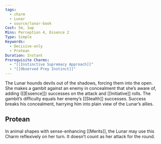 ```yaml
---
tags:
  - charm
  - Lunar
  - source/lunar-book
Cost: 5m, 1wp
Mins: Perception 4, Essence 2
Type: Simple
Keywords:
  - Decisive-only
  - Protean
Duration: Instant
Prerequisite Charms:
  - "[[Instinctive Supremacy Approach]]"
  - "[[Observed Prey Instinct]]"
---
```

The Lunar hounds devils out of the shadows, forcing them into the open. She makes a gambit against an enemy in concealment that she’s aware of, adding ([[Essence]]) successes on the attack and [[Initiative]] rolls. The gambit’s difficulty equals her enemy’s [[Stealth]] successes. Success breaks his concealment, harrying him into plain view of the Lunar’s allies. 
## Protean 

In animal shapes with sense-enhancing [[Merits]], the Lunar may use this Charm reflexively on her turn. It doesn’t count as her attack for the round.